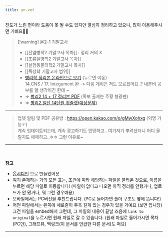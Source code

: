 ```yaml
---
title: yn-vet
---
```


진도가 느린 편이라 도움이 못 될 수도 있지만 열심히 정리하고 있으니, 많이 이용해주시면 기뻐요🙇‍♀️

>[!warning] 본2-1 기말고사
>-   [[전염병학2 기말고사 목차]] : 정리 거의 X
>-   ~~[[조류질병학2 기말고사 목차]]~~
>-   [[실험동물의학2 기말고사 목차]]
>-  [[독성학 기말고사 범위]]
>-  [병리학 정리본 온라인으로 보기](https://miro.com/app/board/uXjVKGWi_mU=/?share_link_id=354299279465) (누르면 이동) <br> 14.CNS / 17. Integument 완 -> 다음 계획은 저도 모르겠어요..? 내분비 공부를 할 생각이긴 한데 ~
>-  ⇒ [병리2 14 + 17 정리본 PDF](https://drive.google.com/file/d/1Q09cwRO_kqt__wxANq14pV8CPqry89GZ/view?usp=sharing) (족보 출제는 주황 형광펜)
>-  ⇒ [병리2 일단 14단원 퀴즐렛(예상문제)](https://quizlet.com/kr/924489112/%EB%B3%91%EB%A6%AC2-14%EB%8B%A8%EC%9B%90-flash-cards/?x=1jqU&i=3z5eqj)

---
> 업뎃 알림 및 PDF 공유방 : https://open.kakao.com/o/gMwXohxg (익명 가능ㅜ)<br>계속 업데이트되는데, 계속 광고하기도 민망하고.. 여기저기 뿌려놨더니 어디 올릴지도 애매하고..ㅎㅎ 그런 이유로~

---
<br><br>
**참고** <br>
- [옵시디언](https://obsidian.md/) 으로 만들었어욧
- 여기 존재하는 거의 모든 표는, 조건에 따라 해당하는 파일을 불러온 것으로, 이름을 누르면 해당 파일로 이동합니다!
(파일이 없다고 나오면 아직 정리를 안했거나, 업로드가 안 됐거나, 뭐 그런 경우예용)
- 모바일에서는 PC버전을 추천드립니다. (PC로 들어가면 폴더 구조도 옆에 뜹니다!)
- 어떤 파일에서는 왼쪽에 세로줄이 주욱 길게 있는 경우가 있을 거예요 (보면 압니당)<br>그건 파일을 embed해서 그런데, 그 파일의 내용이 끝날 즈음에 `link to original`을 누르시면 원래 파일로 갈 수 있습니다. (원래 파일로 들어가시면 목차(PC만), 그래프뷰, 백링크(이 문서를 언급한 다른 문서)도 떠요)

---
